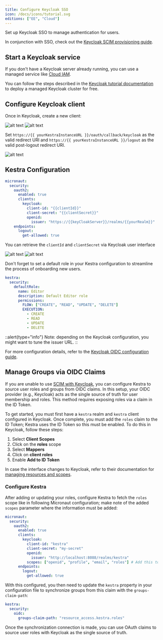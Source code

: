 ```yaml
---
title: Configure Keycloak SSO
icon: /docs/icons/tutorial.svg
editions: ["EE", "Cloud"]
---
```


Set up Keycloak SSO to manage authentication for users.

In conjunction with SSO, check out the [Keycloak SCIM provisioning guide](../scim/keycloak.md).

## Start a Keycloak service

If you don't have a Keycloak server already running, you can use a managed service like [Cloud IAM](https://app.cloud-iam.com).

You can follow the steps described in the [Keycloak tutorial documentation](https://documentation.cloud-iam.com/get-started/complete-tutorial.html) to deploy a managed Keycloak cluster for free.

## Configure Keycloak client

Once in Keycloak, create a new client:

![alt text](/docs/how-to-guides/keycloak/client1.png)
![alt text](/docs/how-to-guides/keycloak/client2.png)

Set `https://{{ yourKestraInstanceURL }}/oauth/callback/keycloak` as the valid redirect URI and `https://{{ yourKestraInstanceURL }}/logout` as the valid post-logout redirect URI.

![alt text](/docs/how-to-guides/keycloak/redirect-uri.png)

## Kestra Configuration

```yaml
micronaut:
  security:
    oauth2:
      enabled: true
      clients:
        keycloak:
          client-id: "{{clientId}}"
          client-secret: "{{clientSecret}}"
          openid:
            issuer: "https://{{keyCloakServer}}/realms/{{yourRealm}}"
    endpoints:
      logout:
        get-allowed: true
```

You can retrieve the `clientId` and `clientSecret` via Keycloak user interface

![alt text](/docs/how-to-guides/keycloak/clientId.png)
![alt text](/docs/how-to-guides/keycloak/clientSecret.png)


Don't forget to set a default role in your Kestra configuration to streamline the process of onboarding new users.

```yaml
kestra:
  security:
    defaultRole:
      name: Editor
      description: Default Editor role
      permissions:
        FLOW: ["CREATE", "READ", "UPDATE", "DELETE"]
        EXECUTION:
          - CREATE
          - READ
          - UPDATE
          - DELETE
```

::alert{type="info"}
Note: depending on the Keycloak configuration, you might want to tune the issuer URL.
::

For more configuration details, refer to the [Keycloak OIDC configuration guide](https://guides.micronaut.io/latest/micronaut-oauth2-keycloak-gradle-java.html).

## Manage Groups via OIDC Claims

If you are unable to use [SCIM with Keycloak](../scim/keycloak.md), you can configure Kestra to source user roles and groups from OIDC claims. In this setup, your OIDC provider (e.g., Keycloak) acts as the single source of truth for user membership and roles. This method requires exposing roles via a claim in the ID Token.

To get started, you must first have a `kestra` realm and `kestra` client configured in Keycloak. Once complete, you must add the `roles` claim to the ID Token; Kestra uses the ID Token so this must be enabled. To do this in Keycloak, follow these steps:

1. Select **Client Scopes**
2. Click on the **roles** scope
3. Select **Mappers**
4. Click on **client roles**
5. Enable **Add to ID Token**

In case the interface changes to Keycloak, refer to their documentation for [managing resources and scopes](https://www.keycloak.org/docs/latest/authorization_services/#_resource_overview).

### Configure Kestra

After adding or updating your roles, configure Kestra to fetch the `roles` scope like in following Micronaut configuration; make note of the added `scopes` parameter where the information must be added:

```yaml
micronaut:
  security:
    oauth2:
      enabled: true
      clients:
        keycloak:
          client-id: "kestra"
          client-secret: "my-secret"
          openid:
            issuer: "http://localhost:8088/realms/kestra"
          scopes: ["openid", "profile", "email", "roles"] # Add this to enable role mapping
      endpoints:
        logout:
          get-allowed: true
```

With this configured, you then need to update the `kestra` property in your configuration file to synchronize groups from this claim with the `groups-claim-path`:

```yaml
kestra:
  security:    
    oidc:
      groups-claim-path: "resource_access.kestra.roles"
```

Once the synchronization connection is made, you can use OAuth claims to source user roles with Keycloak as the single source of truth.
